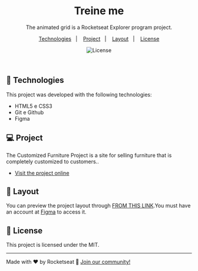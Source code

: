 <h1 align="center"> Treine me </h1>

<p align="center">
  The animated grid is a Rocketseat Explorer program project. <br/>
</p>

<p align="center">
  <a href="#-technologies">Technologies</a>&nbsp;&nbsp;&nbsp;|&nbsp;&nbsp;&nbsp;
  <a href="#-project">Project</a>&nbsp;&nbsp;&nbsp;|&nbsp;&nbsp;&nbsp;
  <a href="#-layout">Layout</a>&nbsp;&nbsp;&nbsp;|&nbsp;&nbsp;&nbsp;
  <a href="#memo-license">License</a>
</p>

<p align="center">
  <img alt="License" src="https://img.shields.io/static/v1?label=license&message=MIT&color=49AA26&labelColor=000000">
</p>

<br>

## 🚀 Technologies

This project was developed with the following technologies:

- HTML5 e CSS3
- Git e Github
- Figma

## 💻 Project

The Customized Furniture Project is a site for selling furniture that is completely customized to customers..

- [Visit the project online](https:)

## 🔖 Layout

You can preview the project layout through [FROM THIS LINK](https://www.figma.com/file/fAvYZz4dPV5MfhL77XkqkD/Explorer---Projeto-01?t=rcPTcWeVd5XPx0Fs-0).You must have an account at [Figma](https://figma.com) to access it.

## :memo: License

This project is licensed under the MIT.

---

Made with ♥ by Rocketseat :wave: [Join our community!](https://discord.gg/rocketseat)